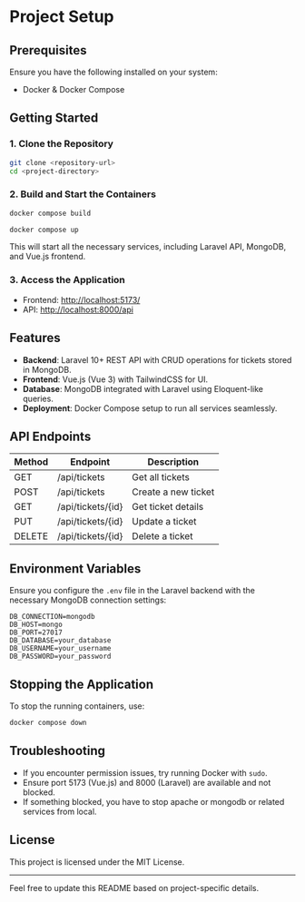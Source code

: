 # Project Setup

## Prerequisites
Ensure you have the following installed on your system:
- Docker & Docker Compose

## Getting Started

### 1. Clone the Repository
```sh
git clone <repository-url>
cd <project-directory>
```

### 2. Build and Start the Containers
```sh
docker compose build
```
```sh
docker compose up
```
This will start all the necessary services, including Laravel API, MongoDB, and Vue.js frontend.

### 3. Access the Application
- Frontend: [http://localhost:5173/](http://localhost:5173/)
- API: [http://localhost:8000/api](http://localhost:8000/api)

## Features
- **Backend**: Laravel 10+ REST API with CRUD operations for tickets stored in MongoDB.
- **Frontend**: Vue.js (Vue 3) with TailwindCSS for UI.
- **Database**: MongoDB integrated with Laravel using Eloquent-like queries.
- **Deployment**: Docker Compose setup to run all services seamlessly.

## API Endpoints
| Method | Endpoint          | Description                |
|--------|------------------|----------------------------|
| GET    | /api/tickets     | Get all tickets           |
| POST   | /api/tickets     | Create a new ticket       |
| GET    | /api/tickets/{id} | Get ticket details        |
| PUT    | /api/tickets/{id} | Update a ticket          |
| DELETE | /api/tickets/{id} | Delete a ticket          |

## Environment Variables
Ensure you configure the `.env` file in the Laravel backend with the necessary MongoDB connection settings:
```env
DB_CONNECTION=mongodb
DB_HOST=mongo
DB_PORT=27017
DB_DATABASE=your_database
DB_USERNAME=your_username
DB_PASSWORD=your_password
```

## Stopping the Application
To stop the running containers, use:
```sh
docker compose down
```

## Troubleshooting
- If you encounter permission issues, try running Docker with `sudo`.
- Ensure port 5173 (Vue.js) and 8000 (Laravel) are available and not blocked.
- If something blocked, you have to stop apache or mongodb or related services from local.

## License
This project is licensed under the MIT License.

---
Feel free to update this README based on project-specific details.

